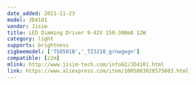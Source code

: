 ```yaml
---
date_added: 2021-11-23
model: JD4101
vendor: Jisim
title: LED Dimming Driver 9-42V 150-300mA 12W
category: light
supports: brightness
zigbeemodel: ['TS0501B','_TZ3210_grnwgegn']
compatible: [z2m]
mlink: http://www.jisim-tech.com/info62/JD4101.html
link: https://www.aliexpress.com/item/1005003028575803.html
---
```

